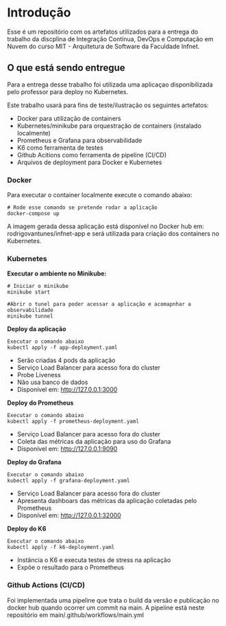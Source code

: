 # Introdução

Esse é um repositório com os artefatos utilizados para a entrega do trabalho da discplina de Integração Contínua, DevOps e Computação em Nuvem do curso MIT - Arquitetura de Software da Faculdade Infnet.

## O que está sendo entregue
Para a entrega desse trabalho foi utilizada uma aplicaçao disponibilizada pelo professor para deploy no Kubernetes. 

Este trabalho usará para fins de teste/ilustração os seguintes artefatos:
* Docker para utilização de containers
* Kubernetes/minikube para orquestração de containers (instalado localmente)
* Prometheus e Grafana para observabilidade
* K6 como ferramenta de testes
* Github Acitions como ferramenta de pipeline (CI/CD)
* Arquivos de deployment para Docker e Kubernetes


### Docker

Para executar o container localmente execute o comando abaixo:
```
# Rode esse comando se pretende rodar a aplicação
docker-compose up
```
A imagem gerada dessa aplicação está disponível no Docker hub em: rodrigovantunes/infnet-app e será utilizada para criação dos containers no Kubernetes.



### Kubernetes
**Executar o ambiente no Minikube:**
```
# Iniciar o minikube
minikube start

#Abrir o tunel para poder acessar a aplicação e acomapnhar a observabilidade
minikube tunnel
```
**Deploy da aplicação**
```
Executar o comando abaixo
kubectl apply -f app-deployment.yaml
```
* Serão criadas 4 pods da aplicação
* Serviço Load Balancer para acesso fora do cluster
* Probe Liveness
* Não usa banco de dados
* Disponível em: http://127.0.0.1:3000


**Deploy do Prometheus**
```
Executar o comando abaixo
kubectl apply -f prometheus-deployment.yaml
```
* Serviço Load Balancer para acesso fora do cluster
* Coleta das métricas da aplicação para uso do Grafana
* Disponível em: http://127.0.0.1:9090

**Deploy do Grafana**
```
Executar o comando abaixo
kubectl apply -f grafana-deployment.yaml
```
* Serviço Load Balancer para acesso fora do cluster
* Apresenta dashboars das métricas da aplicação coletadas pelo Prometheus
* Disponível em: http://127.0.0.1:32000

  
**Deploy do K6**
```
Executar o comando abaixo
kubectl apply -f k6-deployment.yaml
```
* Instância o K6 e executa testes de stress na aplicação
* Expõe o resultado para o Prometheus

### Github Actions (CI/CD)
Foi implementada uma pipeline que trata o build da versão e publicação no docker hub quando ocorrer um commit na main.
A pipeline está neste repositório em main/.github/workflows/main.yml
